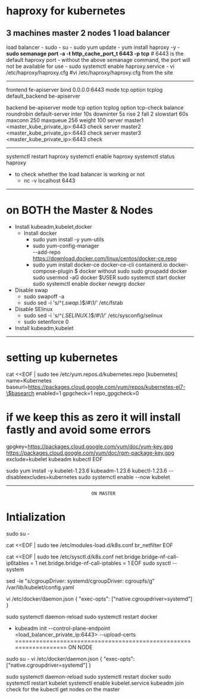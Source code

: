 # haproxy for kubernetes
3 machines master
2 nodes
1 load balancer
---------------
load balancer
	- sudo - su
	- sudo yum update
	- yum install haproxy -y
    - **sudo semanage port -a -t http_cache_port_t 6443 -p tcp** # 6443 is the default haproxy port
    - without the above semanage command, the port will not be available for use
    - sudo systemctl enable haproxy.service
	- vi /etc/haproxy/haproxy.cfg #vi /etc/haproxy/haproxy.cfg from the site
********************************************************************************
frontend fe-apiserver
   bind 0.0.0.0:6443
   mode tcp
   option tcplog
   default_backend be-apiserver

backend be-apiserver
    mode tcp
    option tcplog
    option tcp-check
    balance roundrobin
    default-server inter 10s downinter 5s rise 2 fall 2 slowstart 60s maxconn 250 maxqueue 256 weight 100
        server master1 <master_kube_private_ip>:6443 check
        server master2 <master_kube_private_ip>:6443 check
        server master3 <master_kube_private_ip>:6443 check
********************************************************************************
systemctl restart haproxy
systemctl enable haproxy
systemctl status haproxy

* to check whether the load balancer is working or not
  - nc -v localhost 6443
********************************************************************************
# on BOTH the Master & Nodes
- Install kubeadm,kubelet,docker
    - Install docker
        - sudo yum install -y yum-utils
        - sudo yum-config-manager \
           --add-repo \
           https://download.docker.com/linux/centos/docker-ce.repo
        - sudo yum install docker-ce docker-ce-cli containerd.io docker-compose-plugin
    $ docker without sudo
        sudo groupadd docker
        sudo usermod -aG docker $USER
        sudo systemctl start docker
        sudo systemctl enable docker
        newgrp docker
- Disable swap
    - sudo swapoff -a
    - sudo sed -i 's/^\(.*swap.*\)$/#\1/' /etc/fstab
- Disable SElinux
    - sudo sed -i 's/^\(.*SELINUX.*\)$/#\1/' /etc/sysconfig/selinux
    - sudo setenforce 0
- Install kubeadm,kubelet
********************************************************************************
# setting up kubernetes
cat <<EOF | sudo tee /etc/yum.repos.d/kubernetes.repo
[kubernetes]
name=Kubernetes
baseurl=https://packages.cloud.google.com/yum/repos/kubernetes-el7-\$basearch
enabled=1
gpgcheck=1
repo_gpgcheck=0
# if we keep this as zero it will install fastly and avoid some errors
gpgkey=https://packages.cloud.google.com/yum/doc/yum-key.gpg https://packages.cloud.google.com/yum/doc/rpm-package-key.gpg
exclude=kubelet kubeadm kubectl
EOF

sudo yum install -y kubelet-1.23.6 kubeadm-1.23.6 kubectl-1.23.6 --disableexcludes=kubernetes
sudo systemctl enable --now kubelet
********************************************************************************
									ON MASTER


# Intialization 

sudo su -

cat <<EOF | sudo tee /etc/modules-load.d/k8s.conf
br_netfilter
EOF

cat <<EOF | sudo tee /etc/sysctl.d/k8s.conf
net.bridge.bridge-nf-call-ip6tables = 1
net.bridge.bridge-nf-call-iptables = 1
EOF
sudo sysctl --system

sed -ie "s/cgroupDriver: systemd/cgroupDriver: cgroupfs/g" /var/lib/kubelet/config.yaml

vi /etc/docker/daemon.json
{
  "exec-opts": ["native.cgroupdriver=systemd"]
}

sudo systemctl daemon-reload
sudo systemctl restart docker

- kubeadm init --control-plane-endpoint <load_balancer_private_ip:6443> --upload-certs
==================================================================
								ON NODE

sudo su -
vi /etc/docker/daemon.json
{
  "exec-opts": ["native.cgroupdriver=systemd"]
}

sudo systemctl daemon-reload
sudo systemctl restart docker
sudo systemctl restart kubelet
systemctl enable kubelet.service
kubeadm join <here>
check for the kubectl get nodes on the master


        


